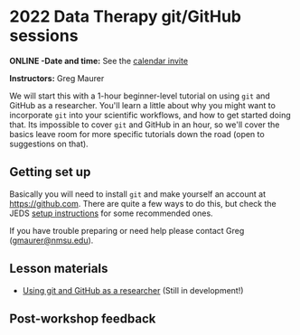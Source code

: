 # 2022 Data Therapy git/GitHub sessions

**ONLINE -Date and time:** See the [calendar invite](https://www.google.com/calendar/event?eid=YWlta3ZsZDUzbzdsM3VkbWVjN2ZwNDExbzBfMjAyMjA5MDhUMjEwMDAwWiBkczVtNnF0NTRsYm9xYm85Z3QxNDhzcjJjMEBn)

**Instructors:** Greg Maurer

We will start this with a 1-hour beginner-level tutorial on using `git` and GitHub as a researcher. You'll learn a little about why you might want to incorporate `git` into your scientific workflows, and how to get started doing that. Its impossible to cover `git` and GitHub in an hour, so we'll cover the basics leave room for more specific tutorials down the road (open to suggestions on that).

## Getting set up

Basically you will need to install `git` and make yourself an account at <https://github.com>. There are quite a few ways to do this, but check the JEDS [setup instructions](../../html/setup) for some recommended ones.

If you have trouble preparing or need help please contact Greg (<gmaurer@nmsu.edu>).

## Lesson materials

* [Using git and GitHub as a researcher](../../html/git-and-github-for-research.html) (Still in development!)

## Post-workshop feedback


